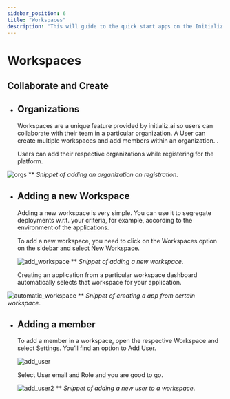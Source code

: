 ```yaml
---
sidebar_position: 6
title: "Workspaces"
description: "This will guide to the quick start apps on the Initializ  Workspaces."
---
```


# Workspaces

## Collaborate and Create

- ## Organizations

  Workspaces are a unique feature provided by initializ.ai so users can collaborate with their team in a particular organization. A User can create multiple workspaces and add members within an organization. .

  Users can add their respective organizations while registering for the platform.

![orgs](/assets/workspaces/orgs.png)
\*\* _Snippet of adding an organization on registration_.

- ## Adding a new Workspace

  Adding a new workspace is very simple. You can use it to segregate deployments w.r.t. your criteria, for example, according to the environment of the applications.

  To add a new workspace, you need to click on the Workspaces option on the sidebar and select New Workspace.

  ![add_workspace](/assets/workspaces/add_workspace.png)
  \*\* _Snippet of adding a new workspace_.

  Creating an application from a particular workspace dashboard automatically selects that workspace for your application.

![automatic_workspace](/assets/workspaces/automatic_workspace.png)
\*\* _Snippet of creating a app from certain workspace_.

- ## Adding a member

  To add a member in a workspace, open the respective Workspace and select Settings. You’ll find an option to Add User.

  ![add_user](/assets/workspaces/add_user.png)

  Select User email and Role and you are good to go.

  ![add_user2](/assets/workspaces/add_user2.png)
  \*\* _Snippet of adding a new user to a workspace_.
